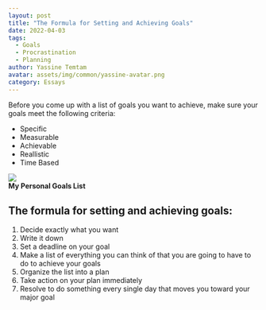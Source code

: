 ```yaml
---
layout: post
title: "The Formula for Setting and Achieving Goals"
date: 2022-04-03
tags:
  - Goals
  - Procrastination
  - Planning
author: Yassine Temtam
avatar: assets/img/common/yassine-avatar.png
category: Essays
---
```


Before you come up with a list of goals you want to achieve, make sure your goals meet the following criteria:<br>
* Specific<br>
* Measurable <br>
* Achievable<br>
* Reallistic<br>
* Time Based<br>

<img data-width="5532" data-height="3688" src="https://miro.medium.com/max/700/1*_EyAtFFmplu6FIQB115Yvw.jpeg" /></br><b>My Personal Goals List</b>

## The formula for setting and achieving goals:
1. Decide exactly what you want
2. Write it down
3. Set a deadline on your goal
4. Make a list of everything you can think of that you are going to have to do to achieve your goals
5. Organize the list into a plan
6. Take action on your plan immediately
7. Resolve to do something every single day that moves you toward your major goal

